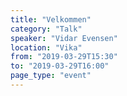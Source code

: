 ```yaml
---
title: "Velkommen"
category: "Talk"
speaker: "Vidar Evensen"
location: "Vika"
from: "2019-03-29T15:30"
to: "2019-03-29T16:00"
page_type: "event"
---
```

